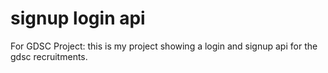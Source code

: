 # signup login api
 For GDSC Project: this is my project showing a login and signup api for the gdsc recruitments.
